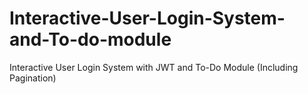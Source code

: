 # Interactive-User-Login-System-and-To-do-module
Interactive User Login System with JWT and To-Do Module (Including Pagination)

